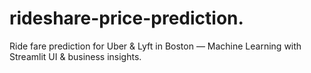 # rideshare-price-prediction.
Ride fare prediction for Uber &amp; Lyft in Boston — Machine Learning with Streamlit UI &amp; business insights.
